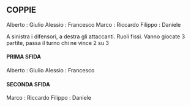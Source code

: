 ## COPPIE

Alberto : Giulio
Alessio : Francesco
Marco : Riccardo
Filippo : Daniele

A sinistra i difensori, a destra gli attaccanti. Ruoli fissi.
Vanno giocate 3 partite, passa il turno chi ne vince 2 su 3

#### PRIMA SFIDA
Alberto : Giulio
Alessio : Francesco

#### SECONDA SFIDA
Marco : Riccardo
Filippo : Daniele
